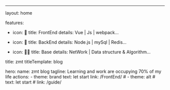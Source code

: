 ---

layout: home 

features:

- icon: 🧓
  title: FrontEnd
  details: Vue | Js | webpack...

- icon: 👴
  title: BackEnd
  details: Node.js | mySql | Redis...

- icon: 👨‍🦲
  title: Base
  details: NetWork | Data structure & Algorithm...

title: zmt
titleTemplate: blog

hero:
  name: zmt blog
  tagline: Learning and work are occupying 70% of my life
  actions:
    - theme: brand
      text: let start
      link: /FrontEnd/
    # - theme: alt
    #   text: let start
    #   link: /guide/
